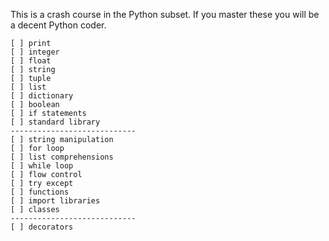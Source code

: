 This is a crash course in the Python subset. If you master these you will be a decent Python coder. 

```text
[ ] print
[ ] integer
[ ] float
[ ] string
[ ] tuple
[ ] list
[ ] dictionary
[ ] boolean
[ ] if statements
[ ] standard library
----------------------------
[ ] string manipulation
[ ] for loop
[ ] list comprehensions
[ ] while loop
[ ] flow control
[ ] try except
[ ] functions
[ ] import libraries
[ ] classes
----------------------------
[ ] decorators
```